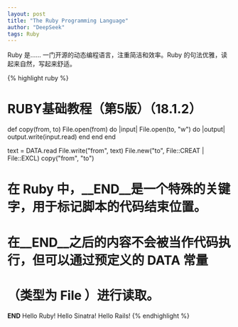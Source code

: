 ```yaml
---
layout: post
title: "The Ruby Programming Language"
author: "DeepSeek"
tags: Ruby
---
```


Ruby 是……
一门开源的动态编程语言，注重简洁和效率。Ruby 的句法优雅，读起来自然，写起来舒适。<!--more-->

{% highlight ruby %}
# RUBY基础教程（第5版）（18.1.2）
def copy(from, to)
  File.open(from) do |input|
    File.open(to, "w") do |output|
      output.write(input.read)
    end
  end
end


text = DATA.read
File.write("from", text)
File.new("to", File::CREAT | File::EXCL)
copy("from", "to")


# 在 Ruby 中，__END__是一个特殊的关键字，用于标记脚本的代码结束位置。
# 在__END__之后的内容不会被当作代码执行，但可以通过预定义的 DATA 常量
# （类型为 File ）进行读取。
__END__
Hello Ruby!
Hello Sinatra!
Hello Rails!
{% endhighlight %}
